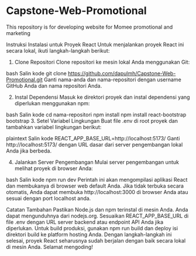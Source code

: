 # Capstone-Web-Promotional

This repository is for developing website for Momee promotional and marketing

Instruksi Instalasi untuk Proyek React
Untuk menjalankan proyek React ini secara lokal, ikuti langkah-langkah berikut:

1. Clone Repositori
   Clone repositori ke mesin lokal Anda menggunakan Git:

bash
Salin kode
git clone https://github.com/dapulmh/Capstone-Web-Promotional.git
Ganti nama-anda dan nama-repositori dengan username GitHub Anda dan nama repositori Anda.

2. Instal Dependensi
   Masuk ke direktori proyek dan instal dependensi yang diperlukan menggunakan npm:

bash
Salin kode
cd nama-repositori
npm install
npm install react-bootstrap bootstrap 3. Setel Variabel Lingkungan
Buat file .env di root proyek dan tambahkan variabel lingkungan berikut:

plaintext
Salin kode
REACT_APP_BASE_URL=http://localhost:5173/
Ganti http://localhost:5173/ dengan URL dasar dari server pengembangan lokal Anda jika berbeda.

4. Jalankan Server Pengembangan
   Mulai server pengembangan untuk melihat proyek di browser Anda:

bash
Salin kode
npm run dev
Perintah ini akan mengompilasi aplikasi React dan membukanya di browser web default Anda. Jika tidak terbuka secara otomatis, Anda dapat membuka http://localhost:3000 di browser Anda atau sesuai dengan port localhost anda.

Catatan Tambahan
Pastikan Node.js dan npm terinstal di mesin Anda. Anda dapat mengunduhnya dari nodejs.org.
Sesuaikan REACT_APP_BASE_URL di file .env dengan URL server backend atau endpoint API Anda jika diperlukan.
Untuk build produksi, gunakan npm run build dan deploy isi direktori build ke platform hosting Anda.
Dengan langkah-langkah ini selesai, proyek React seharusnya sudah berjalan dengan baik secara lokal di mesin Anda. Selamat mengoding!
